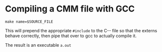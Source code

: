 Compiling a CMM file with GCC
===

```
make name=$SOURCE_FILE
```

This will prepend the appropriate `#include` to the C-- file
so that the externs behave correctly, then pipe that over
to gcc to actually compile it.

The result is an executable `a.out`
